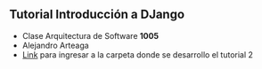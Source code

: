 ## Tutorial Introducción a DJango
- Clase Arquitectura de Software **1005**
- Alejandro Arteaga
- [Link](https://github.com/Alejoarteaga17/introDjango1/tree/main/tutorial2) para ingresar a la carpeta donde se desarrollo el tutorial 2
